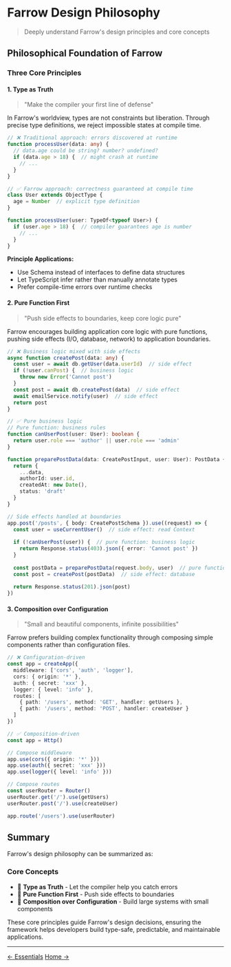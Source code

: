 # Farrow Design Philosophy

> Deeply understand Farrow's design principles and core concepts

## Philosophical Foundation of Farrow

### Three Core Principles

<div class="philosophy-pillars">

#### 1. Type as Truth

> "Make the compiler your first line of defense"

In Farrow's worldview, types are not constraints but liberation. Through precise type definitions, we reject impossible states at compile time.

```typescript
// ❌ Traditional approach: errors discovered at runtime
function processUser(data: any) {
  // data.age could be string? number? undefined?
  if (data.age > 18) {  // might crash at runtime
    // ...
  }
}

// ✅ Farrow approach: correctness guaranteed at compile time
class User extends ObjectType {
  age = Number  // explicit type definition
}

function processUser(user: TypeOf<typeof User>) {
  if (user.age > 18) {  // compiler guarantees age is number
    // ...
  }
}
```

**Principle Applications:**
- Use Schema instead of interfaces to define data structures
- Let TypeScript infer rather than manually annotate types
- Prefer compile-time errors over runtime checks

#### 2. Pure Function First

> "Push side effects to boundaries, keep core logic pure"

Farrow encourages building application core logic with pure functions, pushing side effects (I/O, database, network) to application boundaries.

```typescript
// ❌ Business logic mixed with side effects
async function createPost(data: any) {
  const user = await db.getUser(data.userId)  // side effect
  if (!user.canPost) {  // business logic
    throw new Error('Cannot post')
  }
  const post = await db.createPost(data)  // side effect
  await emailService.notify(user)  // side effect
  return post
}

// ✅ Pure business logic
// Pure function: business rules
function canUserPost(user: User): boolean {
  return user.role === 'author' || user.role === 'admin'
}

function preparePostData(data: CreatePostInput, user: User): PostData {
  return {
    ...data,
    authorId: user.id,
    createdAt: new Date(),
    status: 'draft'
  }
}

// Side effects handled at boundaries
app.post('/posts', { body: CreatePostSchema }).use((request) => {
  const user = useCurrentUser()  // side effect: read Context
  
  if (!canUserPost(user)) {  // pure function: business logic
    return Response.status(403).json({ error: 'Cannot post' })
  }
  
  const postData = preparePostData(request.body, user)  // pure function
  const post = createPost(postData)  // side effect: database
  
  return Response.status(201).json(post)
})
```

#### 3. Composition over Configuration

> "Small and beautiful components, infinite possibilities"

Farrow prefers building complex functionality through composing simple components rather than configuration files.

```typescript
// ❌ Configuration-driven
const app = createApp({
  middleware: ['cors', 'auth', 'logger'],
  cors: { origin: '*' },
  auth: { secret: 'xxx' },
  logger: { level: 'info' },
  routes: [
    { path: '/users', method: 'GET', handler: getUsers },
    { path: '/users', method: 'POST', handler: createUser }
  ]
})

// ✅ Composition-driven
const app = Http()

// Compose middleware
app.use(cors({ origin: '*' }))
app.use(auth({ secret: 'xxx' }))
app.use(logger({ level: 'info' }))

// Compose routes
const userRouter = Router()
userRouter.get('/').use(getUsers)
userRouter.post('/').use(createUser)

app.route('/users').use(userRouter)
```

</div>

## Summary

Farrow's design philosophy can be summarized as:

### Core Concepts
- 🎯 **Type as Truth** - Let the compiler help you catch errors
- 🧩 **Pure Function First** - Push side effects to boundaries
- 🔄 **Composition over Configuration** - Build large systems with small components

These core principles guide Farrow's design decisions, ensuring the framework helps developers build type-safe, predictable, and maintainable applications.

---

<div class="doc-footer">
  <div class="doc-nav">
    <a href="./essentials.md">← Essentials</a>
    <a href="../">Home →</a>
  </div>
</div>
